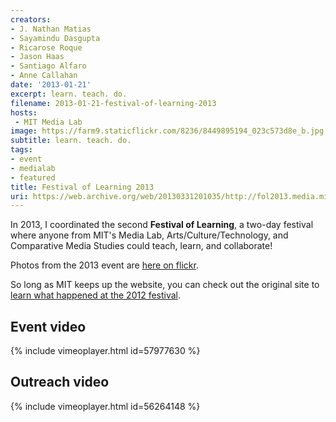 ```yaml
---
creators:
- J. Nathan Matias
- Sayamindu Dasgupta
- Ricarose Roque
- Jason Haas
- Santiago Alfaro
- Anne Callahan
date: '2013-01-21'
excerpt: learn. teach. do.
filename: 2013-01-21-festival-of-learning-2013
hosts:
 - MIT Media Lab
image: https://farm9.staticflickr.com/8236/8449895194_023c573d8e_b.jpg
subtitle: learn. teach. do.
tags:
- event
- medialab
- featured
title: Festival of Learning 2013
uri: https://web.archive.org/web/20130331201035/http://fol2013.media.mit.edu/
---
```


In 2013, I coordinated the second <strong>Festival of Learning</strong>, a two-day festival where anyone from MIT's Media Lab, Arts/Culture/Technology, and Comparative Media Studies could teach, learn, and collaborate!


Photos from the 2013 event are [here on flickr](https://www.flickr.com/photos/92496472@N04/).

So long as MIT keeps up the website, you can check out the original site to <a href="http://festival-of-learning.media.mit.edu">learn what happened at the 2012 festival</a>.

## Event video
{% include vimeoplayer.html id=57977630 %}

## Outreach video
{% include vimeoplayer.html id=56264148 %}

